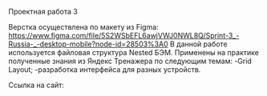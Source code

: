 Проектная работа 3

Верстка осуществлена по макету из Figma:
https://www.figma.com/file/5S2WSbEFL6awjVWJ0NWL8Q/Sprint-3_-Russia-_-desktop-mobile?node-id=28503%3A0
В данной работе используется файловая структура Nested БЭМ.
Применены на практике полученные знания из Яндекс Тренажера по следующим темам:
-Grid Layout;
-разработка интерфейса для разных устройств.

Ссылка на сайт:
